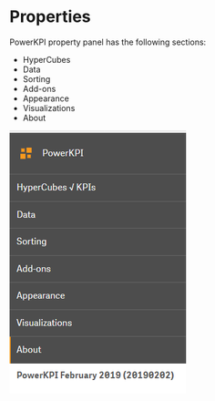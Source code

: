 # Properties

PowerKPI property panel has the following sections:

* HyperCubes
* Data
* Sorting
* Add-ons
*  Appearance
*  Visualizations
* About

![](../.gitbook/assets/image%20%2812%29.png)

